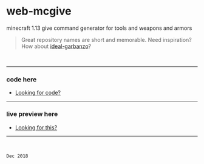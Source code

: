 # web-mcgive
minecraft 1.13 give command generator for tools and weapons and armors

> Great repository names are short and memorable. Need inspiration? How about [ideal-garbanzo](https://space-hound.github.io/web-mcgive/)?

</br>

---

 ### code here
  - [Looking for code?](mcgive/)
  
----

 ### live preview here
  - [Looking for this?](https://space-hound.github.io/web-mcgive/)

----

</br>

`Dec 2018`
